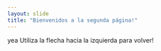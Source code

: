 ```yaml
---
layout: slide
title: "Bienvenidos a la segunda página!"
---
```

yea
Utiliza la flecha hacia la izquierda para volver!
